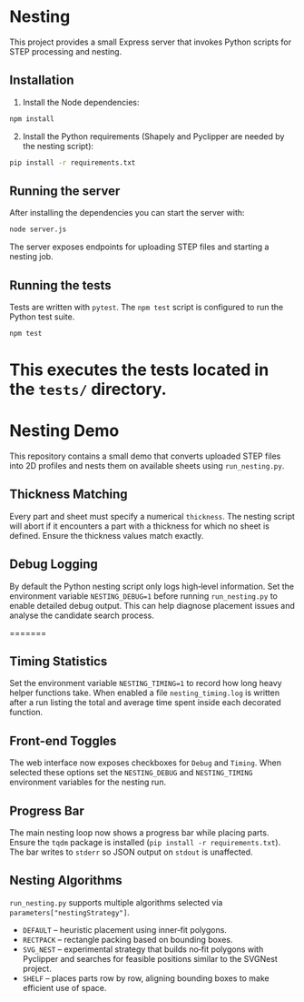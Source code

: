 # Nesting

This project provides a small Express server that invokes Python scripts for STEP processing and nesting.

## Installation

1. Install the Node dependencies:

```bash
npm install
```

2. Install the Python requirements (Shapely and Pyclipper are needed by the nesting script):

```bash
pip install -r requirements.txt
```

## Running the server

After installing the dependencies you can start the server with:

```bash
node server.js
```

The server exposes endpoints for uploading STEP files and starting a nesting job.

## Running the tests

Tests are written with `pytest`. The `npm test` script is configured to run the Python test suite.

```bash
npm test
```

This executes the tests located in the `tests/` directory.
=======
# Nesting Demo

This repository contains a small demo that converts uploaded STEP files into 2D profiles and nests them on available sheets using `run_nesting.py`.

## Thickness Matching

Every part and sheet must specify a numerical `thickness`. The nesting script will abort if it encounters a part with a thickness for which no sheet is defined. Ensure the thickness values match exactly.

## Debug Logging

By default the Python nesting script only logs high‑level information. Set the
environment variable `NESTING_DEBUG=1` before running `run_nesting.py` to enable
detailed debug output. This can help diagnose placement issues and analyse the
candidate search process.

=======
## Timing Statistics

Set the environment variable `NESTING_TIMING=1` to record how long heavy helper
functions take. When enabled a file `nesting_timing.log` is written after a run
listing the total and average time spent inside each decorated function.

## Front-end Toggles

The web interface now exposes checkboxes for `Debug` and `Timing`. When
selected these options set the `NESTING_DEBUG` and `NESTING_TIMING`
environment variables for the nesting run.

## Progress Bar

The main nesting loop now shows a progress bar while placing parts. Ensure the
`tqdm` package is installed (`pip install -r requirements.txt`). The bar writes
to `stderr` so JSON output on `stdout` is unaffected.

## Nesting Algorithms

`run_nesting.py` supports multiple algorithms selected via `parameters["nestingStrategy"]`.

- `DEFAULT` – heuristic placement using inner‑fit polygons.
- `RECTPACK` – rectangle packing based on bounding boxes.
- `SVG_NEST` – experimental strategy that builds no‑fit polygons with Pyclipper and searches for feasible positions similar to the SVGNest project.
- `SHELF` – places parts row by row, aligning bounding boxes to make efficient use of space.



